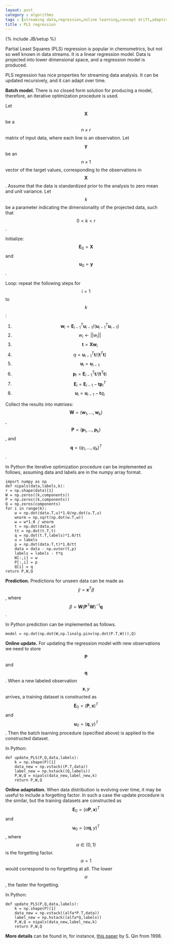 ```yaml
---
layout: post
category : algorithms
tags : [streaming data,regression,online learning,concept drift,adaptive algorithms]
title : PLS regression 
---
```

{% include JB/setup %}

<head>
<script type="text/javascript"
 src="http://cdn.mathjax.org/mathjax/latest/MathJax.js?config=TeX-AMS-MML_HTMLorMML">
</script>
</head>

Partial Least Squares (PLS) regression is popular in chemometrics, but not so well known in data streams. It is a linear regression model. Data is projected into lower dimensional space, and a regression model is produced. 

PLS regression has nice properties for streaming data analysis. It can be updated recursively, and it can adapt over time.

**Batch model.** There is no closed form solution for producing a model, therefore, an iterative optimization procedure is used. 

Let $$\mathbf{X}$$ be a $$n \times r$$ matrix of input data, where each line is an observation. Let $$\mathbf{y}$$ be an $$n \times 1$$ vector of the target values, corresponding to the observations in $$\mathbf{X}$$. Assume that the data is standardized prior to the analysis to zero mean and unit variance. Let $$k$$ be a parameter indicating the dimensionality of the projected data, such that $$0 < k < r$$.

Initialize: $$\mathbf{E}_0 = \mathbf{X}$$ and $$\mathbf{u}_0 = \mathbf{y}$$.

Loop: repeat the following steps for $$i=1$$ to $$k$$: 

1. $$\mathbf{w}_i = \mathbf{E}^T_{i-1}\mathbf{u}_{i-1}/(\mathbf{u}_{i-1}^T\mathbf{u}_{i-1})$$
2. $$w_i \gets ||w_i||$$
3. $$\mathbf{t} = \mathbf{X}\mathbf{w}_i$$
4. $$q = \mathbf{u}^T_{i-1}\mathbf{t}/(\mathbf{t}^T\mathbf{t})$$
5. $$\mathbf{u}_i = \mathbf{u}_{i-1}$$
6. $$\mathbf{p}_i = \mathbf{E}^T_{i-1}\mathbf{t}/(\mathbf{t}^T\mathbf{t})$$
7. $$\mathbf{E}_i = \mathbf{E}_{i-1} - \mathbf{t}\mathbf{p}_i^T$$
8. $$\mathbf{u}_i = \mathbf{u}_{i-1} - \mathbf{t}q_i$$

Collect the results into matrixes:
$$\mathbf{W} = (\mathbf{w}_1,\ldots,\mathbf{w}_k)$$, 
$$\mathbf{P} = (\mathbf{p}_1,\ldots,\mathbf{p}_k)$$, and
$$\mathbf{q} = (q_1,\ldots,q_k)^T$$.

In Python the iterative optimization procedure can be implemented as follows, assuming data and labels are in the numpy array format.

	import numpy as np
	def nipals(data,labels,k):
	r = np.shape(data)[1]
	W = np.zeros((k,components))
	P = np.zeros((k,components))
	Q = np.zeros(components)
	for i in range(k):
		w = np.dot(data.T,u)*1.0/np.dot(u.T,u)
		wnorm = np.sqrt(np.dot(w.T,w))
		w = w*1.0 / wnorm
		t = np.dot(data,w)
		tt = np.dot(t.T,t)
		q = np.dot(t.T,labels)*1.0/tt
		u = labels
		p = np.dot(data.T,t)*1.0/tt
		data = data - np.outer(t,p)
		labels = labels - t*q
		W[:,i] = w
		P[:,i] = p
		Q[i] = q
	return P,W,Q

**Prediction.** Predictions for unseen data can be made as $$\hat{y} = \mathbf{x}^T\beta$$, where $$\beta = \mathbf{W}(\mathbf{P}^T\mathbf{W})^{-1}\mathbf{q}$$.

In Python prediction can be implemented as follows.

	model = np.dot(np.dot(W,np.linalg.pinv(np.dot(P.T,W))),Q)

**Online update.** For updating the regression model with new observations we need to store $$\mathbf{P}$$ and $$\mathbf{q}$$. When a new labeled observation $$\mathbf{x},y$$ arrives, a training dataset is constructed as 
$$\mathbf{E}_0 = (\mathbf{P},\mathbf{x})^T$$ and $$\mathbf{u}_0 = (\mathbf{q},y)^T$$. Then the batch learning procedure (specified above) is applied to the constructed dataset. 

In Python:

	def update_PLS(P,Q,data,labels):
		k = np.shape(P)[1]
		data_new = np.vstack((P.T,data))
		label_new = np.hstack((Q,labels))
		P,W,Q = nipals(data_new,label_new,k)
		return P,W,Q

**Online adaptation.** When data distribution is evolving over time, it may be useful to include a forgetting factor. In such a case the update procedure is the similar, but the training datasets are constructed as
$$\mathbf{E}_0 = (\alpha\mathbf{P},\mathbf{x})^T$$ and 
$$\mathbf{u}_0 = (\alpha\mathbf{q},y)^T$$, 
where $$\alpha \in (0,1)$$ is the forgetting factor. 
$$\alpha = 1$$ would correspond to no forgetting at all. 
The lower $$\alpha$$, the faster the forgetting.

In Python:

	def update_PLS(P,Q,data,labels):
		k = np.shape(P)[1]
		data_new = np.vstack((alfa*P.T,data))
		label_new = np.hstack((alfa*Q,labels))
		P,W,Q = nipals(data_new,label_new,k)
		return P,W,Q

**More details** can be found in, for instance, [this paper](http://cariparo.dei.unipd.it/documents/corso_psc_07-08/identificazionetermodinamica/articolipls/recursive-pls-algorithms-for-adaptive-data-modeling.pdf) by S. Qin from 1998.